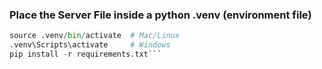 ### Place the Server File inside a python .venv (environment file)

```python -m venv .venv
source .venv/bin/activate  # Mac/Linux
.venv\Scripts\activate     # Windows
pip install -r requirements.txt```
